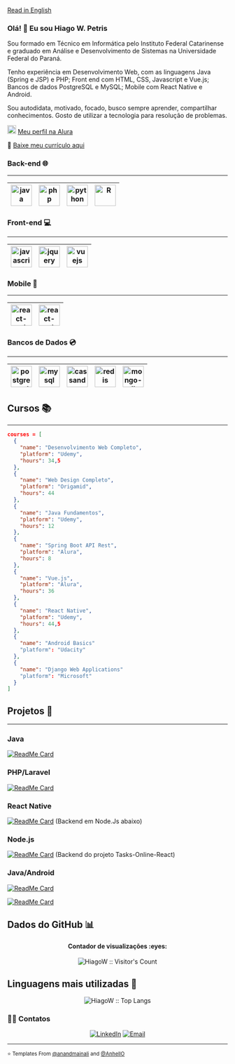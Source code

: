 <a href="https://github.com/HiagoW/HiagoW/blob/main/README.en.md">Read in English</a>

### Olá! 👋 Eu sou Hiago W. Petris

<!-- Source: https://github.com/kautukkundan/Awesome-Profile-README-templates/blob/master/code-styled/anandmainali.md -->
<!-- How create awesome templates: https://github.com/matiassingers/awesome-readme -->
<!--
**HiagoW/HiagoW** is a ✨ _special_ ✨ repository because its `README.md` (this file) appears on your GitHub profile.

Here are some ideas to get you started:

- 🔭 I’m currently working on ...
- 🌱 I’m currently learning ...
- 👯 I’m looking to collaborate on ...
- 🤔 I’m looking for help with ...
- 💬 Ask me about ...
- 📫 How to reach me: ...
- 😄 Pronouns: ...
- ⚡ Fun fact: ...
-->

<div>
<p>
  Sou formado em Técnico em Informática pelo Instituto Federal Catarinense e graduado em Análise e Desenvolvimento de Sistemas na Universidade Federal do Paraná.

  Tenho experiência em Desenvolvimento Web, com as linguagens Java (Spring e JSP) e PHP; Front end com HTML, CSS, Javascript e Vue.js; Bancos de dados PostgreSQL e MySQL; Mobile com React Native e Android.

  Sou autodidata, motivado, focado, busco sempre aprender, compartilhar conhecimentos. Gosto de utilizar a tecnologia para resolução de problemas.
  
</p>
  
  <img src="https://media.glassdoor.com/sqll/2500530/alura-squarelogo-1602197362646.png" style="width: 20px; height: 20px"/> <a href="https://cursos.alura.com.br/user/hiago-petris" target="_blank">Meu perfil na Alura</a>
  
  📃 <a href="https://1drv.ms/b/s!As-YQNdbq695rkb355ybXAp91DkZ?e=0zRz9i">Baixe meu currículo aqui</a>
</div>

### Back-end 🌐
<hr>

| [<img src="https://cdn2.iconfinder.com/data/icons/designer-skills/128/code-programming-java-software-develop-command-language-256.png" alt="java" title="Java" width="48">](#) | [<img src="https://cdn3.iconfinder.com/data/icons/popular-services-brands/512/php-256.png" alt="php"  title="PHP" width="48">](#) | [<img src="https://cdn4.iconfinder.com/data/icons/logos-and-brands/512/267_Python_logo-256.png" alt="python" title="Python" width="48">](#) | [<img src="https://cdn4.iconfinder.com/data/icons/logos-and-brands/512/285_R_Project_logo-128.png" alt="R" title="R" width="48">](#)
|---|---|---|---|

### Front-end 💻
<hr>

| [<img src="https://cdn2.iconfinder.com/data/icons/designer-skills/128/code-programming-javascript-software-develop-command-language-256.png" alt="javascript" title="Javascript"  width="48">](#) | [<img src="https://cdn2.iconfinder.com/data/icons/designer-skills/128/code-programming-javascript-jquery-develop-framework-language-256.png" alt="jquery" title="JQuery" width="48">](#) | [<img src="https://cdn4.iconfinder.com/data/icons/logos-and-brands/512/367_Vuejs_logo-256.png" alt="vuejs" title='VueJS' width="48">](#)
|---|---|---|

### Mobile 📱
<hr>

| [<img src="https://cdn0.iconfinder.com/data/icons/logos-brands-in-colors/128/react_color-256.png" alt="react-native" title="React Native" width="48">](#) | [<img src="https://cdn1.iconfinder.com/data/icons/logotypes/32/android-256.png" alt="react-native" title="Android" width="48">](#)
|---|---|

### Bancos de Dados 💿
<hr>

| [<img src="https://cdn.worldvectorlogo.com/logos/postgresql.svg" alt="postgre-sql" title="Postgre SQL" width="48">](#) | [<img src="https://cdn.worldvectorlogo.com/logos/mysql-6.svg" alt="mysql" title="MySQL" width="48">](#) | [<img src="https://cdn.worldvectorlogo.com/logos/cassandra.svg" alt="cassandra" title="Cassandra" width="48">](#) | [<img src="https://cdn.worldvectorlogo.com/logos/redis.svg" alt="redis" title="Redis" width="48">](#) | [<img src="https://cdn.worldvectorlogo.com/logos/mongodb-icon-1.svg" alt="mongo-db" title="Mongo DB" width="48">](#)
|---|---|---|---|---|
 
<!-- ### Outras Ferramentas 🛠️
<hr>

* Pandas
* Matplotlib
* Numpy
* Seaborn
* PowerBI -->

## Cursos 📚

<hr>

```json
courses = [
  {
    "name": "Desenvolvimento Web Completo",
    "platform": "Udemy",
    "hours": 34,5
  },
  {
    "name": "Web Design Completo",
    "platform": "Origamid",
    "hours": 44
  },
  {
    "name": "Java Fundamentos",
    "platform": "Udemy",
    "hours": 12
  },
  {
    "name": "Spring Boot API Rest",
    "platform": "Alura",
    "hours": 8
  },
  {
    "name": "Vue.js",
    "platform": "Alura",
    "hours": 36
  },
  {
    "name": "React Native",
    "platform": "Udemy",
    "hours": 44,5
  },
  {
    "name": "Android Basics"
    "platform": "Udacity"
  },
  {
    "name": "Django Web Applications"
    "platform": "Microsoft"
  }
]
```

## Projetos 📁
<hr/>

### Java

[![ReadMe Card](https://github-readme-stats.vercel.app/api/pin/?username=HiagoW&repo=SIJOGA&show_owner=true)](https://github.com/HiagoW/SIJOGA)

### PHP/Laravel

[![ReadMe Card](https://github-readme-stats.vercel.app/api/pin/?username=HiagoW&repo=IntercampiUFPR&show_owner=true)](https://github.com/HiagoW/IntercampiUFPR)

### React Native

[![ReadMe Card](https://github-readme-stats.vercel.app/api/pin/?username=HiagoW&repo=Tasks-Online-React&show_owner=true)](https://github.com/HiagoW/Tasks-Online-React)
(Backend em Node.Js abaixo)

### Node.js

[![ReadMe Card](https://github-readme-stats.vercel.app/api/pin/?username=HiagoW&repo=Tasks-Backend-Node&show_owner=true)](https://github.com/HiagoW/Tasks-Backend-Node)
(Backend do projeto Tasks-Online-React)

### Java/Android

[![ReadMe Card](https://github-readme-stats.vercel.app/api/pin/?username=HiagoW&repo=FinApp&show_owner=true)](https://github.com/HiagoW/FinApp)

[![ReadMe Card](https://github-readme-stats.vercel.app/api/pin/?username=HiagoW&repo=HarrysQuiz&show_owner=true)](https://github.com/HiagoW/HarrysQuiz)


## Dados do GitHub :bar_chart:

<!-- Source: https://github.com/kautukkundan/Awesome-Profile-README-templates/edit/master/code-styled/AnhellO.md -->

<h4 align="center">Contador de visualizações :eyes:</h4>

<p align="center"><img src="https://profile-counter.glitch.me/{HiagoW}/count.svg" alt="HiagoW :: Visitor's Count" /></p>

## Linguagens mais utilizadas :tongue:

<p align="center"><img src="https://github-readme-stats.vercel.app/api/top-langs/?username=HiagoW&langs_count=10&theme=tokyonight&layout=compact" alt="HiagoW :: Top Langs" /></p>

<h3> 🤝🏻 Contatos </h3>

<p align="center">
<a href="https://www.linkedin.com/in/hiago-petris/" target="_blank"><img alt="LinkedIn" src="https://img.shields.io/badge/LinkedIn-@hiago.petris-blue?style=flat&logo=linkedin"></a>
<a href="mailto:hiago.petris@gmail.com"><img alt="Email" src="https://img.shields.io/badge/Email-hiago.petris@gmail.com-blue?style=flat&logo=gmail"></a>
</p>

<hr>


<small>⭐️ Templates From [@anandmainali](https://github.com/anandmainali) and [@AnhellO](https://github.com/AnhellO)</small>
